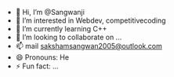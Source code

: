 - 👋 Hi, I’m @Sangwanji
- 👀 I’m interested in Webdev, competitivecoding
- 🌱 I’m currently learning C++
- 💞️ I’m looking to collaborate on ...
- 📫 mail sakshamsangwan2005@outlook.com
- 😄 Pronouns: He
- ⚡ Fun fact: ...

<!---
Sangwanji/Sangwanji is a ✨ special ✨ repository because its `README.md` (this file) appears on your GitHub profile.
You can click the Preview link to take a look at your changes.
--->
